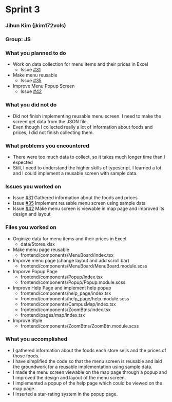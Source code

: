 # Sprint 3
### Jihun Kim (jkim172vols)
### Group: JS

### What you planned to do
* Work on data collection for menu items and their prices in Excel
    - Issue [#31](https://github.com/utk-cs340-fall22/FinDining/issues/31)
* Make menu reusable
    - Issue [#35](https://github.com/utk-cs340-fall22/FinDining/issues/35)
* Improve Menu Popup Screen
    - Issue [#42](https://github.com/utk-cs340-fall22/FinDining/issues/42)

### What you did not do
* Did not finish implementing reusable menu screen. I need to make the screen get data from the JSON file.
* Even though I collected really a lot of information about foods and prices, I did not finish collecting them. 

### What problems you encountered
* There were too much data to collect, so it takes much longer time than I expected
* Still, I need to understand the higher skills of typescript. I learned a lot and I could implement a reusable screen with sample data.

### Issues you worked on
* Issue [#31](https://github.com/utk-cs340-fall22/FinDining/issues/31) Gathered information about the foods and prices
* Issue [#35](https://github.com/utk-cs340-fall22/FinDining/issues/35) Implement reusable menu screen using sample data 
* Issue [#42](https://github.com/utk-cs340-fall22/FinDining/issues/42) Make menu screen is viewable in map page and improved its design and layout

### Files you worked on
* Orginize data for menu items and their prices in Excel
    * data/Stores.xlsx
* Make menu page reusable
    * frontend/components/MenuBoard/index.tsx
* Imporve menu page (change layout and add scroll bar)
    * frontend/components/MenuBoard/MenuBoard.module.scss
* Imporve Popup Page
    * frontend/components/Popup/index.tsx
    * frontend/components/Popup/Popup.module.scss
* Improve Help Page and implement help popup
    * frontend/components/help_page/index.tsx
    * frontend/components/help_page/help.module.scss
    * frontend/components/CampusMap/index.tsx
    * frontend/components/ZoomBtns/index.tsx
    * frontend/pages/map/index.tsx
* Improve Style
    * frontend/components/ZoomBtns/ZoomBtn.module.scss

### What you accomplished
* I gathered information about the foods each store sells and the prices of those foods.
* I have simplified the code so that the menu screen is reusable and laid the groundwork for a reusable implementation using sample data.
* I made the menu screen viewable on the map page through a popup and I improved the design and layout of the menu screen.
* I implemented a popup of the help page which could be viewed on the map page.
* I inserted a star-rating system in the popup page.